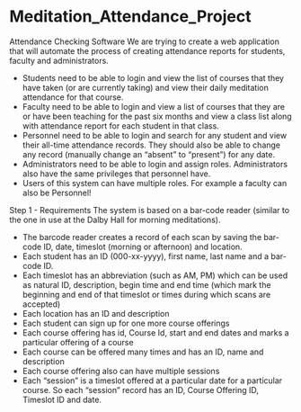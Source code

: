 # Meditation_Attendance_Project

Attendance Checking Software
We are trying to create a web application that will automate the process of creating attendance reports
for students, faculty and administrators.

- Students need to be able to login and view the list of courses that they have taken (or are
currently taking) and view their daily meditation attendance for that course.
- Faculty need to be able to login and view a list of courses that they are or have been teaching
for the past six months and view a class list along with attendance report for each student in
that class.
- Personnel need to be able to login and search for any student and view their all-time attendance
records. They should also be able to change any record (manually change an “absent” to
“present”) for any date.
- Administrators need to be able to login and assign roles. Administrators also have the same
privileges that personnel have.
- Users of this system can have multiple roles. For example a faculty can also be Personnel! 

Step 1 - Requirements
The system is based on a bar-code reader (similar to the one in use at the Dalby Hall for morning
meditations).
- The barcode reader creates a record of each scan by saving the bar-code ID, date, timeslot
(morning or afternoon) and location.
- Each student has an ID (000-xx-yyyy), first name, last name and a bar-code ID.
- Each timeslot has an abbreviation (such as AM, PM) which can be used as natural ID,
description, begin time and end time (which mark the beginning and end of that timeslot or
times during which scans are accepted)
- Each location has an ID and description
- Each student can sign up for one more course offerings
- Each course offering has id, Course Id, start and end dates and marks a particular offering of a
course
- Each course can be offered many times and has an ID, name and description
- Each course offering also can have multiple sessions
- Each “session” is a timeslot offered at a particular date for a particular course. So each “session”
record has an ID, Course Offering ID, Timeslot ID and date. 
